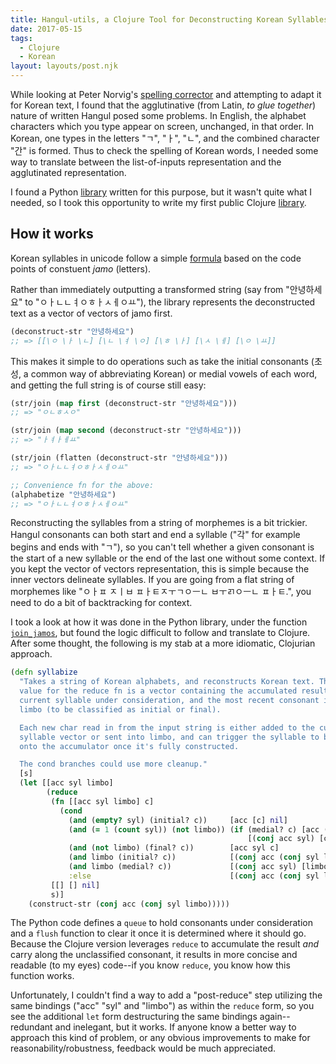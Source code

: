 ```yaml
---
title: Hangul-utils, a Clojure Tool for Deconstructing Korean Syllables 
date: 2017-05-15
tags:
  - Clojure
  - Korean
layout: layouts/post.njk
---
```


While looking at Peter Norvig's [spelling corrector](http://norvig.com/spell-correct.html) and attempting to adapt it for Korean text, I found that the agglutinative (from Latin, *to glue together*) nature of written Hangul posed some problems. In English, the alphabet characters which you type appear on screen, unchanged, in that order. In Korean, one types in the letters "ㄱ", "ㅏ", "ㄴ", and the combined character "간" is formed. Thus to check the spelling of Korean words, I needed some way to translate between the list-of-inputs representation and the agglutinated representation.

I found a Python [library](https://github.com/kaniblu/hangul-utils) written for this purpose, but it wasn't quite what I needed, so I took this opportunity to write my first public Clojure [library](https://github.com/sooheon/hangul-utils).

## How it works
Korean syllables in unicode follow a simple [formula](https://en.wikipedia.org/wiki/Korean_language_and_computers#Hangul_in_Unicode) based on the code points of constuent *jamo* (letters).

Rather than immediately outputting a transformed string (say from "안녕하세요" to "ㅇㅏㄴㄴㅕㅇㅎㅏㅅㅔㅇㅛ"), the library represents the deconstructed text as a vector of vectors of jamo first.

```clojure
(deconstruct-str "안녕하세요")
;; => [[\ㅇ \ㅏ \ㄴ] [\ㄴ \ㅕ \ㅇ] [\ㅎ \ㅏ] [\ㅅ \ㅔ] [\ㅇ \ㅛ]]
```

This makes it simple to do operations such as take the initial consonants (초성, a common way of abbreviating Korean) or medial vowels of each word, and getting the full string is of course still easy:

```clojure
(str/join (map first (deconstruct-str "안녕하세요")))
;; => "ㅇㄴㅎㅅㅇ"

(str/join (map second (deconstruct-str "안녕하세요")))
;; => "ㅏㅕㅏㅔㅛ"

(str/join (flatten (deconstruct-str "안녕하세요")))
;; => "ㅇㅏㄴㄴㅕㅇㅎㅏㅅㅔㅇㅛ"

;; Convenience fn for the above:
(alphabetize "안녕하세요")
;; => "ㅇㅏㄴㄴㅕㅇㅎㅏㅅㅔㅇㅛ"
```

Reconstructing the syllables from a string of morphemes is a bit trickier.  Hangul consonants can both start and end a syllable ("각" for example begins and ends with "ㄱ"), so you can't tell whether a given consonant is the start of a new syllable or the end of the last one without some context. If you kept the vector of vectors representation, this is simple because the inner vectors delineate syllables. If you are going from a flat string of morphemes like "ㅇㅏㅍ ㅈㅣㅂ ㅍㅏㅌㅈㅜㄱㅇㅡㄴ ㅂㅜㄺㅇㅡㄴ ㅍㅏㅌ.", you need to do a bit of backtracking for context.

I took a look at how it was done in the Python library, under the function
[`join_jamos`](https://github.com/kaniblu/hangul-utils/blob/2c2bf5cffc94e88aad1ceec4bbc726ba00046a52/hangul_utils/jamo.py#L144),
but found the logic difficult to follow and translate to Clojure. After some
thought, the following is my stab at a more idiomatic, Clojurian approach.

```clojure
(defn syllabize
  "Takes a string of Korean alphabets, and reconstructs Korean text. The initial
  value for the reduce fn is a vector containing the accumulated result, the
  current syllable under consideration, and the most recent consonant in
  limbo (to be classified as initial or final).

  Each new char read in from the input string is either added to the current
  syllable vector or sent into limbo, and can trigger the syllable to be conj'd
  onto the accumulator once it's fully constructed.

  The cond branches could use more cleanup."
  [s]
  (let [[acc syl limbo]
        (reduce
         (fn [[acc syl limbo] c]
           (cond
             (and (empty? syl) (initial? c))     [acc [c] nil]
             (and (= 1 (count syl)) (not limbo)) (if (medial? c) [acc (conj syl c) nil]
                                                     [(conj acc syl) [c] nil])
             (and (not limbo) (final? c))        [acc syl c]
             (and limbo (initial? c))            [(conj acc (conj syl limbo)) [c] nil]
             (and limbo (medial? c))             [(conj acc syl) [limbo c] nil]
             :else                               [(conj acc (conj syl limbo) [c]) [] nil]))
         [[] [] nil]
         s)]
    (construct-str (conj acc (conj syl limbo)))))
```

The Python code defines a `queue` to hold consonants under consideration and a
`flush` function to clear it once it is determined where it should go. Because
the Clojure version leverages `reduce` to accumulate the result *and* carry
along the unclassified consonant, it results in more concise and readable (to my
eyes) code--if you know `reduce`, you know how this function works.

Unfortunately, I couldn't find a way to add a "post-reduce" step utilizing the
same bindings ("acc" "syl" and "limbo") as within the `reduce` form, so you see
the additional `let` form destructuring the same bindings again--redundant and
inelegant, but it works. If anyone know a better way to approach this kind of
problem, or any obvious improvements to make for reasonability/robustness,
feedback would be much appreciated.

